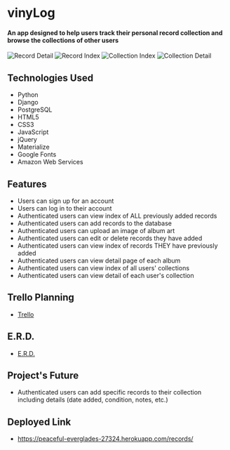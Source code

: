 # vinyLog

#### An app designed to help users track their personal record collection and browse the collections of other users

<img src='https://i.imgur.com/1HoNjq0.png' alt='Record Detail'>
<img src='https://i.imgur.com/IyfwONf.png' alt='Record Index'>
<img src='https://i.imgur.com/oD71Lxu.png' alt='Collection Index'>
<img src='https://i.imgur.com/7TE1FON.png' alt='Collection Detail'>

## Technologies Used

- Python
- Django
- PostgreSQL
- HTML5
- CSS3
- JavaScript
- jQuery
- Materialize
- Google Fonts
- Amazon Web Services

## Features

- Users can sign up for an account
- Users can log in to their account
- Authenticated users can view index of ALL previously added records
- Authenticated users can add records to the database
- Authenticated users can upload an image of album art
- Authenticated users can edit or delete records they have added
- Authenticated users can view index of records THEY have previously added
- Authenticated users can view detail page of each album
- Authenticated users can view index of all users' collections
- Authenticated users can view detail of each user's collection

## Trello Planning

- <a href='https://trello.com/b/DTKv0AC8/project-4'>Trello</a>

## E.R.D.

- <a href='https://drawsql.app/general-assembly-24/diagrams/vinylog'>E.R.D.</a>

## Project's Future

- Authenticated users can add specific records to their collection including details (date added, condition, notes, etc.)

## Deployed Link

- https://peaceful-everglades-27324.herokuapp.com/records/
